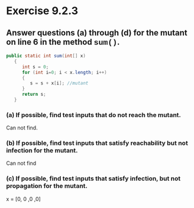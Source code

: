 # Exercise 9.2.3
## Answer questions (a) through (d) for the mutant on line 6 in the method <span style="font-family:Courier">sum()</span>.

```java
public static int sum(int[] x)
   {
      int s = 0;
      for (int i=0; i < x.length; i++)
      {
         s = s + x[i]; //mutant
      }
      return s;
   }
```
### (a) If possible, find test inputs that do not reach the mutant.
Can not find.

### (b) If possible, find test inputs that satisfy reachability but not infection for the mutant.
Can not find
### (c) If possible, find test inputs that satisfy infection, but not propagation for the mutant.
x = [0, 0 ,0 ,0]

